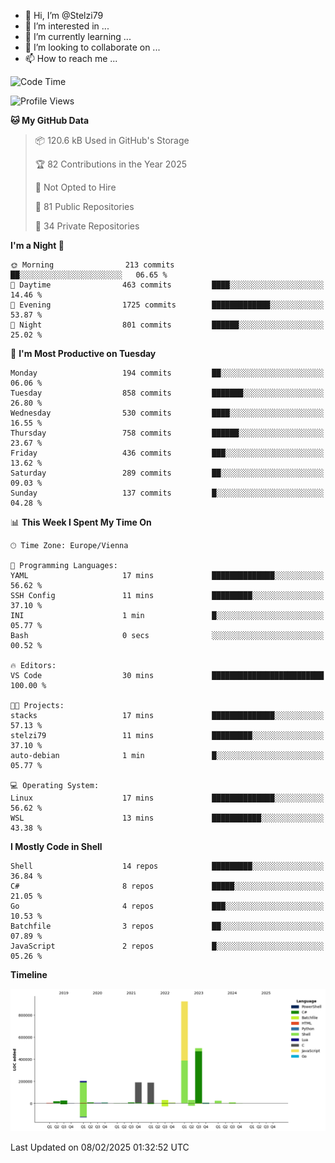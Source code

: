 - 👋 Hi, I’m @Stelzi79
- 👀 I’m interested in ...
- 🌱 I’m currently learning ...
- 💞️ I’m looking to collaborate on ...
- 📫 How to reach me ...

<!--START_SECTION:waka-->
![Code Time](http://img.shields.io/badge/Code%20Time-1%2C118%20hrs%209%20mins-blue)

![Profile Views](http://img.shields.io/badge/Profile%20Views-1-blue)

**🐱 My GitHub Data** 

> 📦 120.6 kB Used in GitHub's Storage 
 > 
> 🏆 82 Contributions in the Year 2025
 > 
> 🚫 Not Opted to Hire
 > 
> 📜 81 Public Repositories 
 > 
> 🔑 34 Private Repositories 
 > 
**I'm a Night 🦉** 

```text
🌞 Morning                213 commits         ██░░░░░░░░░░░░░░░░░░░░░░░   06.65 % 
🌆 Daytime                463 commits         ████░░░░░░░░░░░░░░░░░░░░░   14.46 % 
🌃 Evening                1725 commits        █████████████░░░░░░░░░░░░   53.87 % 
🌙 Night                  801 commits         ██████░░░░░░░░░░░░░░░░░░░   25.02 % 
```
📅 **I'm Most Productive on Tuesday** 

```text
Monday                   194 commits         ██░░░░░░░░░░░░░░░░░░░░░░░   06.06 % 
Tuesday                  858 commits         ███████░░░░░░░░░░░░░░░░░░   26.80 % 
Wednesday                530 commits         ████░░░░░░░░░░░░░░░░░░░░░   16.55 % 
Thursday                 758 commits         ██████░░░░░░░░░░░░░░░░░░░   23.67 % 
Friday                   436 commits         ███░░░░░░░░░░░░░░░░░░░░░░   13.62 % 
Saturday                 289 commits         ██░░░░░░░░░░░░░░░░░░░░░░░   09.03 % 
Sunday                   137 commits         █░░░░░░░░░░░░░░░░░░░░░░░░   04.28 % 
```


📊 **This Week I Spent My Time On** 

```text
🕑︎ Time Zone: Europe/Vienna

💬 Programming Languages: 
YAML                     17 mins             ██████████████░░░░░░░░░░░   56.62 % 
SSH Config               11 mins             █████████░░░░░░░░░░░░░░░░   37.10 % 
INI                      1 min               █░░░░░░░░░░░░░░░░░░░░░░░░   05.77 % 
Bash                     0 secs              ░░░░░░░░░░░░░░░░░░░░░░░░░   00.52 % 

🔥 Editors: 
VS Code                  30 mins             █████████████████████████   100.00 % 

🐱‍💻 Projects: 
stacks                   17 mins             ██████████████░░░░░░░░░░░   57.13 % 
stelzi79                 11 mins             █████████░░░░░░░░░░░░░░░░   37.10 % 
auto-debian              1 min               █░░░░░░░░░░░░░░░░░░░░░░░░   05.77 % 

💻 Operating System: 
Linux                    17 mins             ██████████████░░░░░░░░░░░   56.62 % 
WSL                      13 mins             ███████████░░░░░░░░░░░░░░   43.38 % 
```

**I Mostly Code in Shell** 

```text
Shell                    14 repos            █████████░░░░░░░░░░░░░░░░   36.84 % 
C#                       8 repos             █████░░░░░░░░░░░░░░░░░░░░   21.05 % 
Go                       4 repos             ███░░░░░░░░░░░░░░░░░░░░░░   10.53 % 
Batchfile                3 repos             ██░░░░░░░░░░░░░░░░░░░░░░░   07.89 % 
JavaScript               2 repos             █░░░░░░░░░░░░░░░░░░░░░░░░   05.26 % 
```



**Timeline**

![Lines of Code chart](https://raw.githubusercontent.com/Stelzi79/Stelzi79/main/assets/bar_graph.png)


 Last Updated on 08/02/2025 01:32:52 UTC
<!--END_SECTION:waka-->

<!---
Stelzi79/Stelzi79 is a ✨ special ✨ repository because its `README.md` (this file) appears on your GitHub profile.
You can click the Preview link to take a look at your changes.
--->
